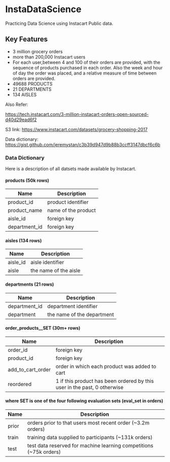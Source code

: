 # InstaDataScience
 Practicing Data Science using Instacart Public data.

## Key Features
* 3 million grocery orders 
* more than 200,000 Instacart users
* For each user,between 4 and 100 of their orders are provided, with the sequence of products purchased in each order. Also the week and hour of day the order was placed, and a relative measure of time between orders are provided.
* 49688 PRODUCTS
* 21 DEPARTMENTS
* 134 AISLES

Also Refer:

https://tech.instacart.com/3-million-instacart-orders-open-sourced-d40d29ead6f2

S3 link:
https://www.instacart.com/datasets/grocery-shopping-2017

Data dictionary:
https://gist.github.com/jeremystan/c3b39d947d9b88b3ccff3147dbcf6c6b



### Data Dictionary
Here is a description of all datsets made available by Instacart.
#### products (50k rows)	

Name | Description
--- | --- 
product_id | product identifier
product_name | name of the product
aisle_id | foreign key
department_id | foreign key

#### aisles (134 rows)	

Name | Description
--- | --- 
aisle_id | aisle identifier
aisle | the name of the aisle

####  departments (21 rows)

Name | Description
--- | --- 
department_id | department identifier
department | the name of the department
	
####  order_products__SET (30m+ rows)	

Name | Description
--- | --- 
order_id | foreign key
product_id | foreign key
add_to_cart_order | order in which each product was added to cart
reordered | 1 if this product has been ordered by this user in the past, 0 otherwise
	
####  where SET is one of the four following evaluation sets (eval_set in orders)	

Name | Description
--- | --- 
prior | orders prior to that users most recent order (~3.2m orders)
train | training data supplied to participants (~131k orders)
test | test data reserved for machine learning competitions (~75k orders)

